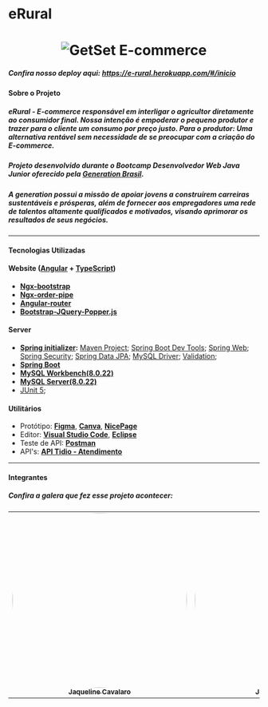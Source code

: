 
# **eRural**



<h1 align="center">
    <img alt="GetSet E-commerce" href="#" src="https://i.imgur.com/C3I9uoZ.png" />
</h1>

##### Confira nosso deploy aqui: https://e-rural.herokuapp.com/#/inicio



####  Sobre o Projeto

##### eRural - E-commerce responsável em interligar o agricultor diretamente ao consumidor final. Nossa intenção é empoderar o pequeno produtor e trazer para o cliente um consumo por preço justo. Para o produtor: Uma alternativa rentável sem necessidade de se preocupar com a criação do E-commerce. 

##### Projeto desenvolvido durante o **Bootcamp Desenvolvedor Web Java Junior** oferecido pela [Generation Brasil](https://brazil.generation.org/).
##### A generation possui a missão de apoiar jovens a construírem carreiras sustentáveis e prósperas, além de fornecer aos empregadores uma rede de talentos altamente qualificados e motivados, visando aprimorar os resultados de seus negócios.

---

#### Tecnologias Utilizadas


#### **Website**  ([Angular](https://angular.io/)  +  [TypeScript](https://www.typescriptlang.org/))

-   **[Ngx-bootstrap](https://valor-software.com/ngx-bootstrap/#/)**
-   **[Ngx-order-pipe](https://www.npmjs.com/package/ngx-order-pipe)**
-   **[Angular-router](https://angular.io/api/router)**
-   **[Bootstrap-JQuery-Popper.js]()**


#### **Server**  

- **[Spring initializer](https://start.spring.io/):**
  [Maven Project](https://www.baeldung.com/spring-with-maven);
  [Spring Boot Dev Tools](https://docs.spring.io/spring-boot/docs/1.5.16.RELEASE/reference/html/using-boot-devtools.html);
  [Spring Web](https://spring.io/guides/gs/spring-boot/);
  [Spring Security](https://spring.io/projects/spring-security#overview);
  [Spring Data JPA](https://docs.spring.io/spring-data/jpa/docs/current/reference/html/#reference);
  [MySQL Driver](https://www.baeldung.com/java-connect-mysql);
  [Validation](https://www.baeldung.com/spring-boot-bean-validation);
-   **[Spring Boot](https://spring.io/projects/spring-boot)**
-   **[MySQL Workbench(8.0.22)](https://dev.mysql.com/downloads/workbench/)**
-   **[MySQL Server(8.0.22)](https://dev.mysql.com/downloads/mysql/)**
-  [JUnit 5](https://junit.org/junit5/);



#### **Utilitários**

-   Protótipo:  **[Figma](https://www.figma.com/)**, **[Canva](https://www.canva.com/pt_br/)**, **[NicePage](https://nicepage.com/)**
-   Editor:  **[Visual Studio Code](https://code.visualstudio.com/)**, **[Eclipse](https://www.eclipse.org/)**
-   Teste de API:  **[Postman](https://www.postman.com/)**
-   API's:  **[API Tidio - Atendimento](https://www.tidio.com/)**


---

####  Integrantes

##### Confira a galera que fez esse projeto acontecer:

<table>
  <tr>
    <td align="center"><a href="https://avatars.githubusercontent.com/u/79109066?v=4"><img style="border-radius: 50%;" src="https://i.imgur.com/qLhhCsp.png" width="350px;" alt=""/><br /><sub><b>Jaqueline Cavalaro</b></sub></a><br /></td>
    <td align="center"><a href="https://github.com/jessica403"><img style="border-radius: 50%;" src="https://i.imgur.com/qSruIMU.png" width="350px;" alt=""/><br /><sub><b>Jessica Siqueira</b></sub></a><br /></a></td>
    <td align="center"><a href="https://github.com/Palmirafilipe"><img style="border-radius: 50%;" src="https://i.imgur.com/RhwQKNx.png" width="350px;" alt=""/><br /><sub><b>Palmira Filipe</b></sub></a><br /></td>
    <td align="center"><a href="https://github.com/WellingtonSB?tab=repositories"><img style="border-radius: 50%;" src="https://i.imgur.com/Nk3nlHi.png" width="350px;" alt=""/><br /><sub><b>Wellington Bezerra </b></sub></a><br /></td>
    <td align="center"><a href="https://github.com/yurirampazo"><img style="border-radius: 50%;" src="https://i.imgur.com/Rx1xFcK.png" width="350px;" alt=""/><br /><sub><b>Yuri Rampazo</b></sub></a><br /></td> 
    </tr>
</table>
